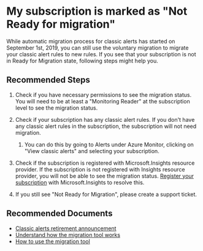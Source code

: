 <properties
    pageTitle="Migration tool is not ready for my subscription"
    description="Understand why the migration tool might not be ready for your subscription"
    infoBubbleText=""
    service="microsoft.insights"
    resource="alertrules"
    authors="yalavi"
    ms.author="yalavi"
    displayOrder="7"
    articleId="alerts-migration-not-ready"
    diagnosticScenario=""
    selfHelpType="generic"
    supportTopicIds="32739810"
    resourceTags=""
    productPesIds="15454"
   cloudEnvironments="public,fairfax,mooncake,usnat,ussec"
    ownershipId="AzureMonitoring_Alerts_ActivityLogAndMetricAlerts"
/>

# My subscription is marked as "Not Ready for migration"

While automatic migration process for classic alerts has started on September 1st, 2019, you can still use the voluntary migration to migrate your classic alert rules to new rules. If you see that your subscription is not in Ready for Migration state, following steps might help you.

## **Recommended Steps**

1. Check if you have necessary permissions to see the migration status. You will need to be at least a "Monitoring Reader" at the subscription level to see the migration status.

2. Check if your subscription has any classic alert rules. If you don't have any classic alert rules in the subscription, the subscription will not need migration.
    1. You can do this by going to Alerts under Azure Monitor, clicking on "View classic alerts" and selecting your subscription.

3. Check if the subscription is registered with Microsoft.Insights resource provider. If the subscription is not registered with Insights resource provider, you will not be able to see the migration status. [Register your subscription](https://docs.microsoft.com/azure/azure-resource-manager/resource-manager-supported-services) with Microsoft.Insights to resolve this.

4. If you still see "Not Ready for Migration", please create a support ticket.

## **Recommended Documents**

- [Classic alerts retirement announcement](https://docs.microsoft.com/azure/azure-monitor/platform/monitoring-classic-retirement)
- [Understand how the migration tool works](https://docs.microsoft.com/azure/azure-monitor/platform/alerts-understand-migration)
- [How to use the migration tool](https://docs.microsoft.com/azure/azure-monitor/platform/alerts-using-migration-tool)
